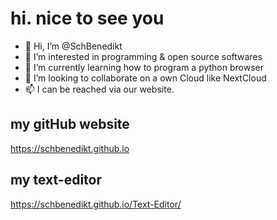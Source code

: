 # hi. nice to see you
- 👋 Hi, I’m @SchBenedikt
- 👀 I’m interested in programming & open source softwares
- 🌱 I’m currently learning how to program a python browser
- 💞️ I’m looking to collaborate on a own Cloud like NextCloud
- 📫 I can be reached via our website.

<!---
SchBenedikt/SchBenedikt is a ✨ special ✨ repository because its `README.md` (this file) appears on your GitHub profile.
You can click the Preview link to take a look at your changes.
--->
## my gitHub website
https://schbenedikt.github.io

## my text-editor
https://schbenedikt.github.io/Text-Editor/

